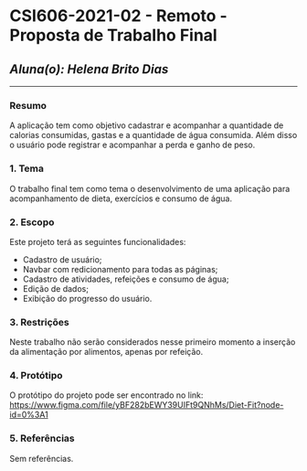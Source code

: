 # **CSI606-2021-02 - Remoto - Proposta de Trabalho Final**

## *Aluna(o): Helena Brito Dias*

--------------

### Resumo

  A aplicação tem como objetivo cadastrar e acompanhar a quantidade de calorias consumidas, gastas e a quantidade de água consumida. Além disso o usuário   pode registrar e acompanhar a perda e ganho de peso.

### 1. Tema

  O trabalho final tem como tema o desenvolvimento de uma aplicação para acompanhamento de dieta, exercícios e consumo de água.

### 2. Escopo

  Este projeto terá as seguintes funcionalidades:
  
  * Cadastro de usuário;
  * Navbar com redicionamento para todas as páginas;
  * Cadastro de atividades, refeições e consumo de água;
  * Edição de dados;
  * Exibição do progresso do usuário.

### 3. Restrições

  Neste trabalho não serão considerados nesse primeiro momento a inserção da alimentação por alimentos, apenas por refeição.

### 4. Protótipo

  O protótipo do projeto pode ser encontrado no link: https://www.figma.com/file/yBF282bEWY39UIFt9QNhMs/Diet-Fit?node-id=0%3A1

### 5. Referências

  Sem referências.
